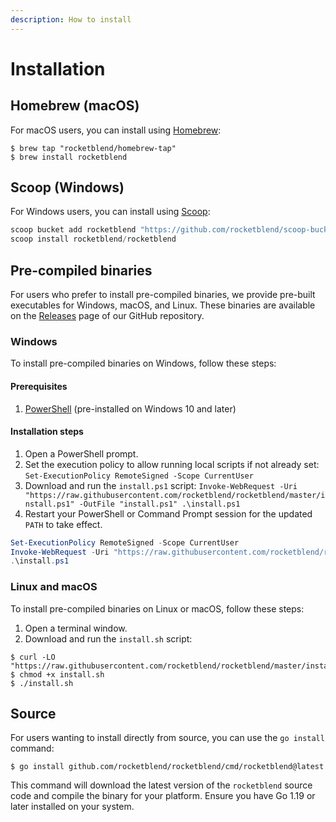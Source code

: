 ```yaml
---
description: How to install
---
```


# Installation

## Homebrew (macOS)

For macOS users, you can install using [Homebrew](https://brew.sh/):

```shell-session
$ brew tap "rocketblend/homebrew-tap"
$ brew install rocketblend
```

## Scoop (Windows)

For Windows users, you can install using [Scoop](https://scoop.sh/):

```powershell
scoop bucket add rocketblend "https://github.com/rocketblend/scoop-bucket"
scoop install rocketblend/rocketblend
```

## Pre-compiled binaries

For users who prefer to install pre-compiled binaries, we provide pre-built executables for Windows, macOS, and Linux. These binaries are available on the [Releases](https://github.com/rocketblend/rocketblend/releases) page of our GitHub repository.

### Windows

To install pre-compiled binaries on Windows, follow these steps:

#### Prerequisites

1. [PowerShell](https://docs.microsoft.com/en-us/powershell/scripting/install/installing-powershell) (pre-installed on Windows 10 and later)

#### Installation steps

1. Open a PowerShell prompt.
2. Set the execution policy to allow running local scripts if not already set: `Set-ExecutionPolicy RemoteSigned -Scope CurrentUser`
3. Download and run the `install.ps1` script: `Invoke-WebRequest -Uri "https://raw.githubusercontent.com/rocketblend/rocketblend/master/install.ps1" -OutFile "install.ps1" .\install.ps1`
4. Restart your PowerShell or Command Prompt session for the updated `PATH` to take effect.

```powershell
Set-ExecutionPolicy RemoteSigned -Scope CurrentUser
Invoke-WebRequest -Uri "https://raw.githubusercontent.com/rocketblend/rocketblend/master/install.ps1" -OutFile "install.ps1"
.\install.ps1
```

### Linux and macOS

To install pre-compiled binaries on Linux or macOS, follow these steps:

1. Open a terminal window.
2. Download and run the `install.sh` script:

```shell-session
$ curl -LO "https://raw.githubusercontent.com/rocketblend/rocketblend/master/install.sh"
$ chmod +x install.sh
$ ./install.sh
```

## Source

For users wanting to install directly from source, you can use the `go install` command:

```shell-session
$ go install github.com/rocketblend/rocketblend/cmd/rocketblend@latest
```

This command will download the latest version of the `rocketblend` source code and compile the binary for your platform. Ensure you have Go 1.19 or later installed on your system.



